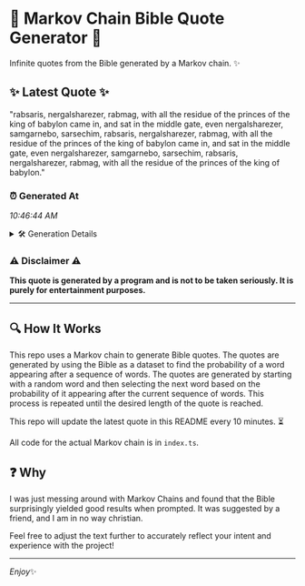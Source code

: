 # 📖 Markov Chain Bible Quote Generator 📖

Infinite quotes from the Bible generated by a Markov chain. ✨

## ✨ Latest Quote ✨
"rabsaris, nergalsharezer, rabmag, with all the residue of the princes of the king of babylon came in, and sat in the middle gate, even nergalsharezer, samgarnebo, sarsechim, rabsaris, nergalsharezer, rabmag, with all the residue of the princes of the king of babylon came in, and sat in the middle gate, even nergalsharezer, samgarnebo, sarsechim, rabsaris, nergalsharezer, rabmag, with all the residue of the princes of the king of babylon."

### ⏰ Generated At
*10:46:44 AM*

<details>
    <summary>🛠️ Generation Details</summary>
    <p>
        <strong>🌱 Seed:</strong> rabsaris,<br>
        <strong>🔄 Iterations:</strong> 68<br>
        <strong>📜 Context History:</strong><br>[ rabsaris, ]: nergalsharezer,<br>[ rabsaris,, nergalsharezer, ]: rabmag,<br>[ rabsaris,, nergalsharezer,, rabmag, ]: with<br>[ rabsaris,, nergalsharezer,, rabmag,, with ]: all<br>[ rabsaris,, nergalsharezer,, rabmag,, with, all ]: the<br>[ rabsaris,, nergalsharezer,, rabmag,, with, all, the ]: residue<br>[ nergalsharezer,, rabmag,, with, all, the, residue ]: of<br>[ rabmag,, with, all, the, residue, of ]: the<br>[ with, all, the, residue, of, the ]: princes<br>[ all, the, residue, of, the, princes ]: of<br>[ the, residue, of, the, princes, of ]: the<br>[ residue, of, the, princes, of, the ]: king<br>[ of, the, princes, of, the, king ]: of<br>[ the, princes, of, the, king, of ]: babylon<br>[ princes, of, the, king, of, babylon ]: came<br>[ of, the, king, of, babylon, came ]: in,<br>[ the, king, of, babylon, came, in, ]: and<br>[ king, of, babylon, came, in,, and ]: sat<br>[ of, babylon, came, in,, and, sat ]: in<br>[ babylon, came, in,, and, sat, in ]: the<br>[ came, in,, and, sat, in, the ]: middle<br>[ in,, and, sat, in, the, middle ]: gate,<br>[ and, sat, in, the, middle, gate, ]: even<br>[ sat, in, the, middle, gate,, even ]: nergalsharezer,<br>[ in, the, middle, gate,, even, nergalsharezer, ]: samgarnebo,<br>[ the, middle, gate,, even, nergalsharezer,, samgarnebo, ]: sarsechim,<br>[ middle, gate,, even, nergalsharezer,, samgarnebo,, sarsechim, ]: rabsaris,<br>[ gate,, even, nergalsharezer,, samgarnebo,, sarsechim,, rabsaris, ]: nergalsharezer,<br>[ even, nergalsharezer,, samgarnebo,, sarsechim,, rabsaris,, nergalsharezer, ]: rabmag,<br>[ nergalsharezer,, samgarnebo,, sarsechim,, rabsaris,, nergalsharezer,, rabmag, ]: with<br>[ samgarnebo,, sarsechim,, rabsaris,, nergalsharezer,, rabmag,, with ]: all<br>[ sarsechim,, rabsaris,, nergalsharezer,, rabmag,, with, all ]: the<br>[ rabsaris,, nergalsharezer,, rabmag,, with, all, the ]: residue<br>[ nergalsharezer,, rabmag,, with, all, the, residue ]: of<br>[ rabmag,, with, all, the, residue, of ]: the<br>[ with, all, the, residue, of, the ]: princes<br>[ all, the, residue, of, the, princes ]: of<br>[ the, residue, of, the, princes, of ]: the<br>[ residue, of, the, princes, of, the ]: king<br>[ of, the, princes, of, the, king ]: of<br>[ the, princes, of, the, king, of ]: babylon<br>[ princes, of, the, king, of, babylon ]: came<br>[ of, the, king, of, babylon, came ]: in,<br>[ the, king, of, babylon, came, in, ]: and<br>[ king, of, babylon, came, in,, and ]: sat<br>[ of, babylon, came, in,, and, sat ]: in<br>[ babylon, came, in,, and, sat, in ]: the<br>[ came, in,, and, sat, in, the ]: middle<br>[ in,, and, sat, in, the, middle ]: gate,<br>[ and, sat, in, the, middle, gate, ]: even<br>[ sat, in, the, middle, gate,, even ]: nergalsharezer,<br>[ in, the, middle, gate,, even, nergalsharezer, ]: samgarnebo,<br>[ the, middle, gate,, even, nergalsharezer,, samgarnebo, ]: sarsechim,<br>[ middle, gate,, even, nergalsharezer,, samgarnebo,, sarsechim, ]: rabsaris,<br>[ gate,, even, nergalsharezer,, samgarnebo,, sarsechim,, rabsaris, ]: nergalsharezer,<br>[ even, nergalsharezer,, samgarnebo,, sarsechim,, rabsaris,, nergalsharezer, ]: rabmag,<br>[ nergalsharezer,, samgarnebo,, sarsechim,, rabsaris,, nergalsharezer,, rabmag, ]: with<br>[ samgarnebo,, sarsechim,, rabsaris,, nergalsharezer,, rabmag,, with ]: all<br>[ sarsechim,, rabsaris,, nergalsharezer,, rabmag,, with, all ]: the<br>[ rabsaris,, nergalsharezer,, rabmag,, with, all, the ]: residue<br>[ nergalsharezer,, rabmag,, with, all, the, residue ]: of<br>[ rabmag,, with, all, the, residue, of ]: the<br>[ with, all, the, residue, of, the ]: princes<br>[ all, the, residue, of, the, princes ]: of<br>[ the, residue, of, the, princes, of ]: the<br>[ residue, of, the, princes, of, the ]: king<br>[ of, the, princes, of, the, king ]: of<br>[ the, princes, of, the, king, of ]: babylon.<br>
    </p>
</details>

### ⚠️ Disclaimer ⚠️
**This quote is generated by a program and is not to be taken seriously. It is purely for entertainment purposes.**

---

## 🔍 How It Works

This repo uses a Markov chain to generate Bible quotes. The quotes are generated by using the Bible as a dataset to find the probability of a word appearing after a sequence of words. The quotes are generated by starting with a random word and then selecting the next word based on the probability of it appearing after the current sequence of words. This process is repeated until the desired length of the quote is reached.

This repo will update the latest quote in this README every 10 minutes. ⏳

All code for the actual Markov chain is in `index.ts`.

## ❓ Why

I was just messing around with Markov Chains and found that the Bible surprisingly yielded good results when prompted. 
It was suggested by a friend, and I am in no way christian.

Feel free to adjust the text further to accurately reflect your intent and experience with the project!

---

*Enjoy*✨
